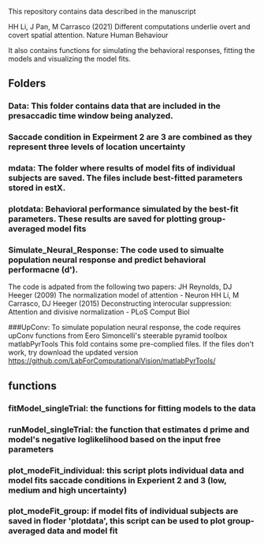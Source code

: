 This repository contains data described in the manuscript

HH Li, J Pan, M Carrasco (2021) Different computations underlie overt and covert spatial attention. Nature Human Behaviour

It also contains functions for simulating the behavioral responses, fitting the models and visualizing the model fits.

## Folders

### Data: This folder contains data that are included in the presaccadic time window being analyzed.
### Saccade condition in Expeirment 2 are 3 are combined as they represent three levels of location uncertainty
### mdata: The folder where results of model fits of individual subjects are saved. The files include best-fitted parameters stored in estX.
### plotdata: Behavioral performance simulated by the best-fit parameters. These results are saved for plotting group-averaged model fits
### Simulate_Neural_Response: The code used to simualte population neural response and predict behavioral performacne (d'). 
The code is adpated from the following two papers:
JH Reynolds, DJ Heeger (2009) The normalization model of attention - Neuron
HH Li, M Carrasco, DJ Heeger (2015) Deconstructing interocular suppression: Attention and divisive normalization - PLoS Comput Biol

###UpConv: To simulate population neural response, the code requires upConv functions from Eero Simoncelli's steerable pyramid toolbox matlabPyrTools
This fold contains some pre-complied files. If the files don't work, try download the updated version
https://github.com/LabForComputationalVision/matlabPyrTools/

## functions
### fitModel_singleTrial: the functions for fitting models to the data
### runModel_singleTrial: the function that estimates d prime and model's negative loglikelihood based on the input free parameters
### plot_modeFit_individual: this script plots individual data and model fits saccade conditions in Experient 2 and 3 (low, medium and high uncertainty)
### plot_modeFit_group: if model fits of individual subjects are saved in floder 'plotdata', this script can be used to plot group-averaged data and model fit
